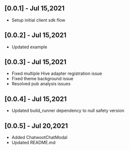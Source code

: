 ## [0.0.1] - Jul 15,2021

* Setup initial client sdk flow

## [0.0.2] - Jul 15,2021

* Updated example

## [0.0.3] - Jul 15,2021

* Fixed multiple Hive adapter registration issue
* Fixed theme background issue
* Resolved pub analysis issues

## [0.0.4] - Jul 15,2021

* Updated build_runner dependency to null safety version

## [0.0.5] - Jul 20,2021

* Added ChatwootChatModal 
* Updated README.md
